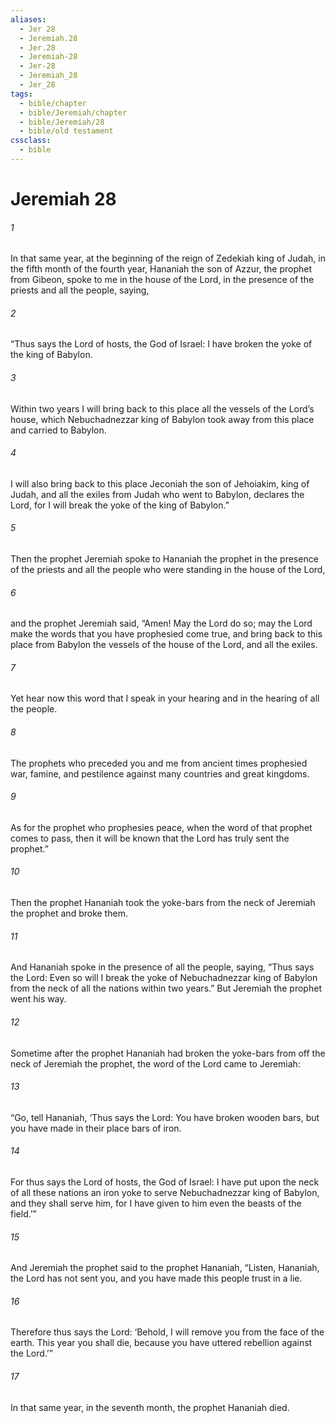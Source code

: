 ```yaml
---
aliases:
  - Jer 28
  - Jeremiah.28
  - Jer.28
  - Jeremiah-28
  - Jer-28
  - Jeremiah_28
  - Jer_28
tags:
  - bible/chapter
  - bible/Jeremiah/chapter
  - bible/Jeremiah/28
  - bible/old testament
cssclass:
  - bible
---
```


# Jeremiah 28

###### 1
In that same year, at the beginning of the reign of Zedekiah king of Judah, in the fifth month of the fourth year, Hananiah the son of Azzur, the prophet from Gibeon, spoke to me in the house of the Lord, in the presence of the priests and all the people, saying,
###### 2
“Thus says the Lord of hosts, the God of Israel: I have broken the yoke of the king of Babylon.
###### 3
Within two years I will bring back to this place all the vessels of the Lord’s house, which Nebuchadnezzar king of Babylon took away from this place and carried to Babylon.
###### 4
I will also bring back to this place Jeconiah the son of Jehoiakim, king of Judah, and all the exiles from Judah who went to Babylon, declares the Lord, for I will break the yoke of the king of Babylon.”
###### 5
Then the prophet Jeremiah spoke to Hananiah the prophet in the presence of the priests and all the people who were standing in the house of the Lord,
###### 6
and the prophet Jeremiah said, “Amen! May the Lord do so; may the Lord make the words that you have prophesied come true, and bring back to this place from Babylon the vessels of the house of the Lord, and all the exiles.
###### 7
Yet hear now this word that I speak in your hearing and in the hearing of all the people.
###### 8
The prophets who preceded you and me from ancient times prophesied war, famine, and pestilence against many countries and great kingdoms.
###### 9
As for the prophet who prophesies peace, when the word of that prophet comes to pass, then it will be known that the Lord has truly sent the prophet.”
###### 10
Then the prophet Hananiah took the yoke-bars from the neck of Jeremiah the prophet and broke them.
###### 11
And Hananiah spoke in the presence of all the people, saying, “Thus says the Lord: Even so will I break the yoke of Nebuchadnezzar king of Babylon from the neck of all the nations within two years.” But Jeremiah the prophet went his way.
###### 12
Sometime after the prophet Hananiah had broken the yoke-bars from off the neck of Jeremiah the prophet, the word of the Lord came to Jeremiah:
###### 13
“Go, tell Hananiah, ‘Thus says the Lord: You have broken wooden bars, but you have made in their place bars of iron.
###### 14
For thus says the Lord of hosts, the God of Israel: I have put upon the neck of all these nations an iron yoke to serve Nebuchadnezzar king of Babylon, and they shall serve him, for I have given to him even the beasts of the field.’”
###### 15
And Jeremiah the prophet said to the prophet Hananiah, “Listen, Hananiah, the Lord has not sent you, and you have made this people trust in a lie.
###### 16
Therefore thus says the Lord: ‘Behold, I will remove you from the face of the earth. This year you shall die, because you have uttered rebellion against the Lord.’”
###### 17
In that same year, in the seventh month, the prophet Hananiah died.


